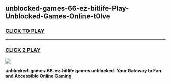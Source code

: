 
## unblocked-games-66-ez-bitlife-Play-Unblocked-Games-Online-t0lve
<h3>
<a href="https://premium76.site?title=unblocked-games-66-ez-bitlife&ref=24A">CLICK TO PLAY</a></h3>
<hr>

<h3>
<a href="https://premium76.site?title=unblocked-games-66-ez-bitlife&ref=24A">CLICK 2 PLAY</a>
  
</h3>

<a href="https://premium76.site?title=unblocked-games-66-ez-bitlife&ref=24A"><img src="https://clearcache.store/games.png"></a>


**unblocked-games-66-ez-bitlife games unblocked: Your Gateway to Fun and Accessible Online Gaming**

